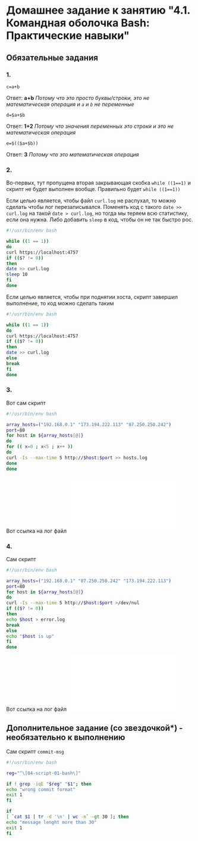 # Домашнее задание к занятию "4.1. Командная оболочка Bash: Практические навыки"

## Обязательные задания

### 1. 
`c=a+b`

Ответ: **a+b** *Потому что это просто буквы/строки, это не математическая операция и `a` и `b` не переменные*

`d=$a+$b` 

Ответ: **1+2** *Потому что значения переменных это строки и это не математическая операция*

`e=$(($a+$b))`

Ответ: **3** *Потому что это математическая операция*

### 2.
Во-первых, тут пропущена вторая закрывающая скобка
`while ((1==1)` и скрипт не будет выполнен вообще.
Правильно будет `while ((1==1))`

Если целью является, чтобы файл `curl.log` не распухал,
то можно сделать чтобы лог перезаписывался. Поменять код с такого `date >> curl.log` 
на такой `date > curl.log`, но тогда мы теряем всю статистику, если она нужна.
Либо добавить `sleep` в код, чтобы он не так быстро рос.

```bash
#!/usr/bin/env bash

while ((1 == 1))
do
curl https://localhost:4757
if (($? != 0))
then
date >> curl.log
sleep 10
fi
done
```

Если целью является, чтобы при поднятии хоста, скрипт завершил выполнение,
то код можно сделать таким

```bash
#!/usr/bin/env bash

while ((1 == 1))
do
curl https://localhost:4757
if (($? != 0))
then
date >> curl.log
else
break
fi
done
```

### 3.

Вот сам скрипт
```bash
#!/usr/bin/env bash

array_hosts=("192.168.0.1" "173.194.222.113" "87.250.250.242")
port=80
for host in ${array_hosts[@]}
do
for (( x=0 ; x<5 ; x++ ))
do
curl -Is --max-time 5 http://$host:$port >> hosts.log
done
done

```

Вот ссылка на лог файл ![hosts.log](hosts.log)

### 4.

Сам скрипт

```bash
#!/usr/bin/env bash

array_hosts=("192.168.0.1" "87.250.250.242" "173.194.222.113")
port=80
for host in ${array_hosts[@]}
do
curl -Is --max-time 5 http://$host:$port >/dev/nul
if (($? != 0))
then
echo $host > error.log
break
else
echo "$host is up"
fi
done
```

Вот ссылка на лог файл ![error.log](error.log)


## Дополнительное задание (со звездочкой*) - необязательно к выполнению

Сам скрипт `commit-msg`

```bash
#!/usr/bin/env bash

reg="^\[04-script-01-bash\]"

if ! grep -iqE "$reg" "$1"; then
echo "wrong commit format"
exit 1
fi

if
[ `cat $1 | tr -d '\n' | wc -m` -gt 30 ]; then
echo "message lenght more than 30"
exit 1
fi
```

